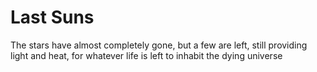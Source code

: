 # Last Suns
The stars have almost completely gone, but a few are left, still providing light and heat, for whatever life is left to inhabit the dying universe
